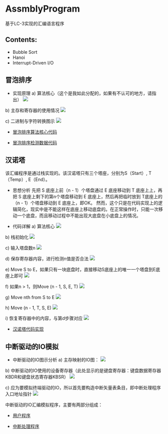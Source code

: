 # AssmblyProgram
基于LC-3实现的汇编语言程序

## Contents:
- Bubble Sort
- Hanoi
- Interrupt-Driven I/O

## 冒泡排序

- 实现原理
a) 算法核心（这个是我如此分配的，如果有不认可的地方，请指出）
![](https://raw.githubusercontent.com/Zychaowill/ImgStore/master/AssmblyProgram/as1-1.png)

b) 主存和寄存器的使用情况
![](https://raw.githubusercontent.com/Zychaowill/ImgStore/master/AssmblyProgram/as1-2.png)

c) 二进制与字符转换图示
![](https://raw.githubusercontent.com/Zychaowill/ImgStore/master/AssmblyProgram/as1-3.png)

- [冒泡排序算法核心代码](https://github.com/Zychaowill/AssmblyProgram/blob/master/Assmebly%20Program/BubbleSort/bubbleSort)

- [冒泡排序检测数据代码](https://github.com/Zychaowill/AssmblyProgram/blob/master/Assmebly%20Program/BubbleSort/DATA)

## 汉诺塔

该汇编程序是通过栈实现的。该汉诺塔只有三个塔座，分别为S（Start）, T（Temp）, E（End）。

- 思想分析
先把 S 底座上前（n - 1）个塔盘通过 E 底座移动到 T 底座上上，再把 S 底座上剩下的第n个塔盘移动到 E 底座上，然后再把临时放到 T底座上的（n - 1）个塔盘移动到 E 底座上，即OK。
然而，这个只是在代码实现上的逻辑简化，现实中是不能这样在底座上移动底盘的。在正常操作时，只能一次移动一个底盘，而且移动过程中不能出现大底盘在小底盘上的情况。

- 代码详解
a) 算法核心
![](https://raw.githubusercontent.com/Zychaowill/ImgStore/master/AssmblyProgram/as2-1.png)

b) 栈初始化
![](https://raw.githubusercontent.com/Zychaowill/ImgStore/master/AssmblyProgram/as2-2.png)

c) 输入塔盘数n
![](https://raw.githubusercontent.com/Zychaowill/ImgStore/master/AssmblyProgram/as2-3.png)

d) 保存寄存器内容，进行检测n值是否合法
![](https://raw.githubusercontent.com/Zychaowill/ImgStore/master/AssmblyProgram/as2-4.png)

e) Move S to E，如果只有一块底盘时，直接移动S底座上的唯一一个塔盘到E底座上即可
![](https://raw.githubusercontent.com/Zychaowill/ImgStore/master/AssmblyProgram/as2-5.png)

f) 如果n > 1，则Move (n - 1, S, E, T)
![](https://raw.githubusercontent.com/Zychaowill/ImgStore/master/AssmblyProgram/as2-6.png)

g) Move nth from S to E
![](https://raw.githubusercontent.com/Zychaowill/ImgStore/master/AssmblyProgram/as2-7.png)

h) Move (n - 1, T, S, E)
![](https://raw.githubusercontent.com/Zychaowill/ImgStore/master/AssmblyProgram/as2-8.png)

i) 恢复寄存器中的内容，与第d步骤对应
![](https://raw.githubusercontent.com/Zychaowill/ImgStore/master/AssmblyProgram/as2-9.png)

- [汉诺塔代码实现](https://github.com/Zychaowill/AssmblyProgram/blob/master/Assmebly%20Program/Hanoi/hanoi)

## 中断驱动的IO模拟

- 中断驱动的IO图示分析
a) 主存映射的IO图：
![](https://raw.githubusercontent.com/Zychaowill/ImgStore/master/AssmblyProgram/as3-1.png)

b) 中断驱动的IO使用的设备寄存器（此处显示的是键盘寄存器：键盘数据寄存器KBDR和键盘状态寄存器KBSR）
![](https://raw.githubusercontent.com/Zychaowill/ImgStore/master/AssmblyProgram/as3-2.png)

c) 应为要模拟终端驱动的IO，所以首先要构造中断矢量表条目，即中断处理程序入口地址指针
![](https://raw.githubusercontent.com/Zychaowill/ImgStore/master/AssmblyProgram/as3-3.png)

中断驱动的IO汇编模拟程序，主要有两部分组成：

- [用户程序](https://github.com/Zychaowill/AssmblyProgram/blob/master/Assmebly%20Program/Interrupt_new/INT)

- [中断处理程序](https://github.com/Zychaowill/AssmblyProgram/blob/master/Assmebly%20Program/Interrupt_new/INTP)
